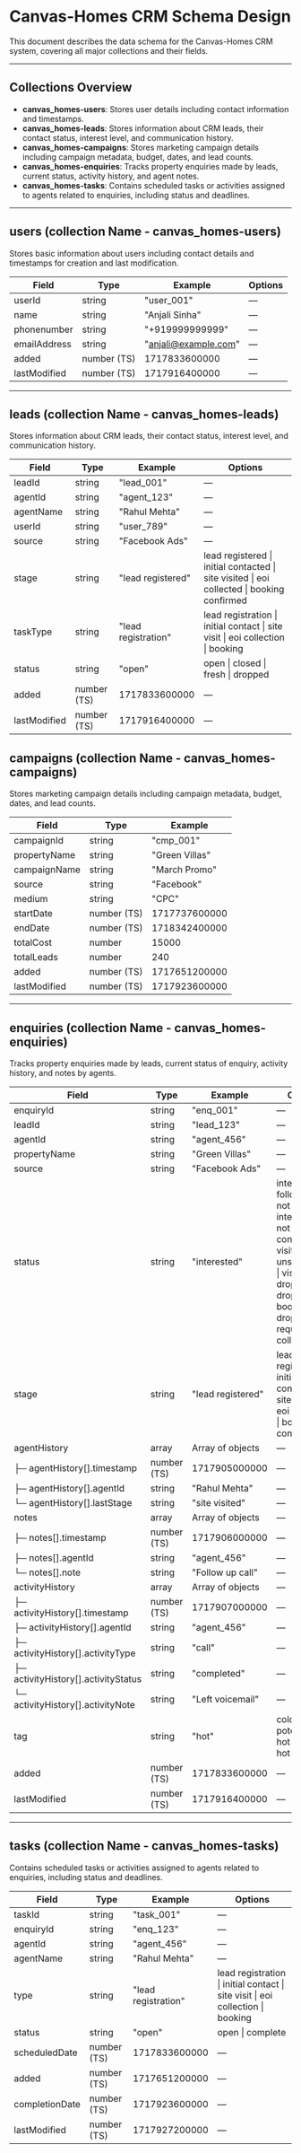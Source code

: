 # Canvas-Homes CRM Schema Design

This document describes the data schema for the Canvas-Homes CRM system, covering all major collections and their fields.

---

## Collections Overview

- **canvas_homes-users**: Stores user details including contact information and timestamps.
- **canvas_homes-leads**: Stores information about CRM leads, their contact status, interest level, and communication history.
- **canvas_homes-campaigns**: Stores marketing campaign details including campaign metadata, budget, dates, and lead counts.
- **canvas_homes-enquiries**: Tracks property enquiries made by leads, current status, activity history, and agent notes.
- **canvas_homes-tasks**: Contains scheduled tasks or activities assigned to agents related to enquiries, including status and deadlines.

---

## users (collection Name - canvas_homes-users)

Stores basic information about users including contact details and timestamps for creation and last modification.

| Field        | Type        | Example              | Options |
| ------------ | ----------- | -------------------- | ------- |
| userId       | string      | "user_001"           | —       |
| name         | string      | "Anjali Sinha"       | —       |
| phonenumber  | string      | "+919999999999"      | —       |
| emailAddress | string      | "anjali@example.com" | —       |
| added        | number (TS) | 1717833600000        | —       |
| lastModified | number (TS) | 1717916400000        | —       |

---

## leads (collection Name - canvas_homes-leads)

Stores information about CRM leads, their contact status, interest level, and communication history.

| Field        | Type        | Example             | Options                                                                                    |
| ------------ | ----------- | ------------------- | ------------------------------------------------------------------------------------------ |
| leadId       | string      | "lead_001"          | —                                                                                          |
| agentId      | string      | "agent_123"         | —                                                                                          |
| agentName    | string      | "Rahul Mehta"       | —                                                                                          |
| userId       | string      | "user_789"          | —                                                                                          |
| source       | string      | "Facebook Ads"      | —                                                                                          |
| stage        | string      | "lead registered"   | lead registered \| initial contacted \| site visited \| eoi collected \| booking confirmed |
| taskType     | string      | "lead registration" | lead registration \| initial contact \| site visit \| eoi collection \| booking            |
| status       | string      | "open"              | open \| closed \| fresh \| dropped                                                         |
| added        | number (TS) | 1717833600000       | —                                                                                          |
| lastModified | number (TS) | 1717916400000       | —                                                                                          |

## campaigns (collection Name - canvas_homes-campaigns)

Stores marketing campaign details including campaign metadata, budget, dates, and lead counts.

| Field        | Type        | Example        |
| ------------ | ----------- | -------------- |
| campaignId   | string      | "cmp_001"      |
| propertyName | string      | "Green Villas" |
| campaignName | string      | "March Promo"  |
| source       | string      | "Facebook"     |
| medium       | string      | "CPC"          |
| startDate    | number (TS) | 1717737600000  |
| endDate      | number (TS) | 1718342400000  |
| totalCost    | number      | 15000          |
| totalLeads   | number      | 240            |
| added        | number (TS) | 1717651200000  |
| lastModified | number (TS) | 1717923600000  |

---

## enquiries (collection Name - canvas_homes-enquiries)

Tracks property enquiries made by leads, current status of enquiry, activity history, and notes by agents.

| Field                               | Type        | Example           | Options                                                                                                                                                      |
| ----------------------------------- | ----------- | ----------------- | ------------------------------------------------------------------------------------------------------------------------------------------------------------ |
| enquiryId                           | string      | "enq_001"         | —                                                                                                                                                            |
| leadId                              | string      | "lead_123"        | —                                                                                                                                                            |
| agentId                             | string      | "agent_456"       | —                                                                                                                                                            |
| propertyName                        | string      | "Green Villas"    | —                                                                                                                                                            |
| source                              | string      | "Facebook Ads"    | —                                                                                                                                                            |
| status                              | string      | "interested"      | interested \| follow up \| not interested \| not connected \| visit unsuccessful \| visit dropped \| eoi dropped \| booking dropped \| requirement collected |
| stage                               | string      | "lead registered" | lead registered \| initial contacted \| site visited \| eoi collected \| booking confirmed                                                                   |
| agentHistory                        | array       | Array of objects  | —                                                                                                                                                            |
| ├─ agentHistory[].timestamp         | number (TS) | 1717905000000     | —                                                                                                                                                            |
| ├─ agentHistory[].agentId           | string      | "Rahul Mehta"     | —                                                                                                                                                            |
| └─ agentHistory[].lastStage         | string      | "site visited"    | —                                                                                                                                                            |
| notes                               | array       | Array of objects  | —                                                                                                                                                            |
| ├─ notes[].timestamp                | number (TS) | 1717906000000     | —                                                                                                                                                            |
| ├─ notes[].agentId                  | string      | "agent_456"       | —                                                                                                                                                            |
| └─ notes[].note                     | string      | "Follow up call"  | —                                                                                                                                                            |
| activityHistory                     | array       | Array of objects  | —                                                                                                                                                            |
| ├─ activityHistory[].timestamp      | number (TS) | 1717907000000     | —                                                                                                                                                            |
| ├─ activityHistory[].agentId        | string      | "agent_456"       | —                                                                                                                                                            |
| ├─ activityHistory[].activityType   | string      | "call"            | —                                                                                                                                                            |
| ├─ activityHistory[].activityStatus | string      | "completed"       | —                                                                                                                                                            |
| └─ activityHistory[].activityNote   | string      | "Left voicemail"  | —                                                                                                                                                            |
| tag                                 | string      | "hot"             | cold \| potential \| hot \| super hot                                                                                                                        |
| added                               | number (TS) | 1717833600000     | —                                                                                                                                                            |
| lastModified                        | number (TS) | 1717916400000     | —                                                                                                                                                            |

---

## tasks (collection Name - canvas_homes-tasks)

Contains scheduled tasks or activities assigned to agents related to enquiries, including status and deadlines.

| Field          | Type        | Example             | Options                                                                         |
| -------------- | ----------- | ------------------- | ------------------------------------------------------------------------------- |
| taskId         | string      | "task_001"          | —                                                                               |
| enquiryId      | string      | "enq_123"           | —                                                                               |
| agentId        | string      | "agent_456"         | —                                                                               |
| agentName      | string      | "Rahul Mehta"       | —                                                                               |
| type           | string      | "lead registration" | lead registration \| initial contact \| site visit \| eoi collection \| booking |
| status         | string      | "open"              | open \| complete                                                                |
| scheduledDate  | number (TS) | 1717833600000       | —                                                                               |
| added          | number (TS) | 1717651200000       | —                                                                               |
| completionDate | number (TS) | 1717923600000       | —                                                                               |
| lastModified   | number (TS) | 1717927200000       | —                                                                               |
